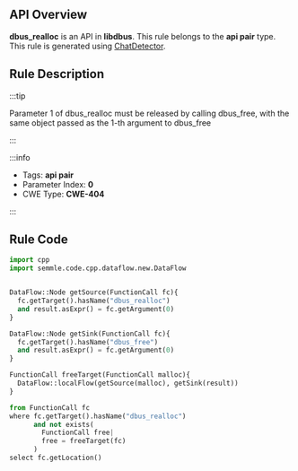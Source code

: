 ---
---


## API Overview
**dbus_realloc** is an API in **libdbus**. This rule belongs to the **api pair** type. This rule is generated using [ChatDetector](../../tools/ChatDetector).
## Rule Description

:::tip

Parameter 1 of dbus_realloc must be released by calling dbus_free, with the same object passed as the 1-th argument to dbus_free

:::

:::info

- Tags: **api pair**
- Parameter Index: **0**
- CWE Type: **CWE-404**

:::

## Rule Code
```python
import cpp
import semmle.code.cpp.dataflow.new.DataFlow


DataFlow::Node getSource(FunctionCall fc){
  fc.getTarget().hasName("dbus_realloc")
  and result.asExpr() = fc.getArgument(0)
}

DataFlow::Node getSink(FunctionCall fc){
  fc.getTarget().hasName("dbus_free")
  and result.asExpr() = fc.getArgument(0)
}

FunctionCall freeTarget(FunctionCall malloc){
  DataFlow::localFlow(getSource(malloc), getSink(result))
}

from FunctionCall fc
where fc.getTarget().hasName("dbus_realloc")
      and not exists(
        FunctionCall free| 
        free = freeTarget(fc)
      )
select fc.getLocation()
```